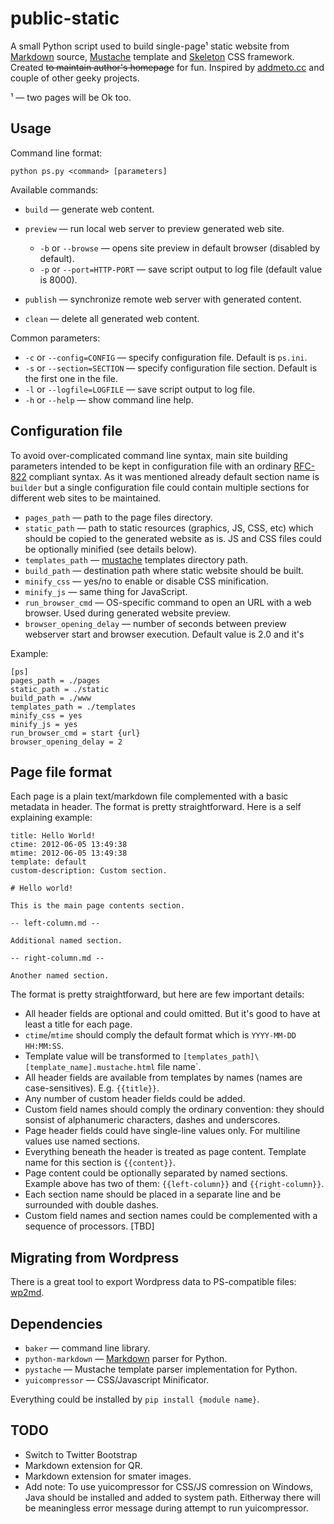 # public-static

A small Python script used to build single-page¹ static website from [Markdown](http://daringfireball.net/projects/markdown) source, [Mustache](http://mustache.github.com) template and [Skeleton](http://getskeleton.com) CSS framework. Created ~~to maintain author's homepage~~ for fun. Inspired by [addmeto.cc](https://github.com/bobuk/addmeto.cc) and couple of other geeky projects.

¹ — two pages will be Ok too.

## Usage

Command line format:

	python ps.py <command> [parameters]

Available commands:

* `build` — generate web content.
* `preview` — run local web server to preview generated web site.

	* `-b` or `--browse` — opens site preview in default browser (disabled by default).
	* `-p` or `--port=HTTP-PORT` — save script output to log file (default value is 8000).

* `publish` — synchronize remote web server with generated content.
* `clean` — delete all generated web content.

Common parameters:

* `-c` or `--config=CONFIG` — specify configuration file. Default is `ps.ini`.
* `-s` or `--section=SECTION` — specify configuration file section. Default is the first one in the file.
* `-l` or `--logfile=LOGFILE` — save script output to log file.
* `-h` or `--help` — show command line help.

## Configuration file

To avoid over-complicated command line syntax, main site building parameters intended to be kept in configuration file with an ordinary [RFC-822](http://tools.ietf.org/html/rfc822.html) compliant syntax. As it was mentioned already default section name is `builder` but a single 
configuration file could contain multiple sections for different web sites to be maintained.

* `pages_path` — path to the page files directory.
* `static_path` — path to static resources (graphics, JS, CSS, etc) which should be copied to the generated website as is. JS and CSS files could be optionally minified (see details below).
* `templates_path` — [mustache](http://mustache.github.com) templates directory path.
* `build_path` — destination path where static website should be built.
* `minify_css` — yes/no to enable or disable CSS minification.
* `minify_js` — same thing for JavaScript.
* `run_browser_cmd` — OS-specific command to open an URL with a web browser. Used during generated website preview.
* `browser_opening_delay` — number of seconds between preview webserver start and browser execution. Default value is 2.0 and it's
 
Example:

	[ps]
	pages_path = ./pages
	static_path = ./static
	build_path = ./www
	templates_path = ./templates
	minify_css = yes
	minify_js = yes
	run_browser_cmd = start {url}
	browser_opening_delay = 2

## Page file format

Each page is a plain text/markdown file complemented with a basic metadata in header. The format is pretty straightforward. Here is a self explaining example:

	title: Hello World!
	ctime: 2012-06-05 13:49:38
	mtime: 2012-06-05 13:49:38
	template: default
	custom-description: Custom section.

	# Hello world!

	This is the main page contents section.

	-- left-column.md --

	Additional named section.

	-- right-column.md --

	Another named section.

The format is pretty straightforward, but here are few important details:

* All header fields are optional and could omitted. But it's good to have at least a title for each page.
* `ctime`/`mtime` should comply the default format which is `YYYY-MM-DD HH:MM:SS`.
* Template value will be transformed to `[templates_path]\[template_name].mustache.html` file name`.
* All header fields are available from templates by names (names are case-sensitives). E.g. `{{title}}`.
* Any number of custom header fields could be added.
* Custom field names should comply the ordinary convention: they should sonsist of alphanumeric characters, dashes and underscores.
* Page header fields could have single-line values only. For multiline values use named sections.
* Everything beneath the header is treated as page content. Template name for this section is `{{content}}`.
* Page content could be optionally separated by named sections. Example above has two of them: `{{left-column}}` and `{{right-column}}`.
* Each section name should be placed in a separate line and be surrounded with double dashes.
* Custom field names and section names could be complemented with a sequence of processors. [TBD]

## Migrating from Wordpress

There is a great tool to export Wordpress data to PS-compatible files: [wp2md](https://github.com/dreikanter/wp2md).

## Dependencies

* `baker` — command line library.
* `python-markdown` — [Markdown](http://daringfireball.net/projects/markdown/) parser for Python.
* `pystache` — Mustache template parser implementation for Python.
* `yuicompressor` — CSS/Javascript Minificator.

Everything could be installed by `pip install {module name}`.

## TODO

* Switch to Twitter Bootstrap
* Markdown extension for QR.
* Markdown extension for smater images.
* Add note: To use yuicompressor for CSS/JS comression on Windows, Java should be installed and added to system path. Eitherway there will be meaningless error message during attempt to run yuicompressor.
